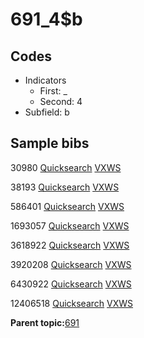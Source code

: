 # 691\_4$b

## Codes

-   Indicators
    -   First: \_
    -   Second: 4
-   Subfield: b

## Sample bibs

30980 [Quicksearch](https://search.library.yale.edu/catalog/30980) [VXWS](http://prodorbis.library.yale.edu:7014/vxws/GetHoldingsService?bibId=30980)

38193 [Quicksearch](https://search.library.yale.edu/catalog/38193) [VXWS](http://prodorbis.library.yale.edu:7014/vxws/GetHoldingsService?bibId=38193)

586401 [Quicksearch](https://search.library.yale.edu/catalog/586401) [VXWS](http://prodorbis.library.yale.edu:7014/vxws/GetHoldingsService?bibId=586401)

1693057 [Quicksearch](https://search.library.yale.edu/catalog/1693057) [VXWS](http://prodorbis.library.yale.edu:7014/vxws/GetHoldingsService?bibId=1693057)

3618922 [Quicksearch](https://search.library.yale.edu/catalog/3618922) [VXWS](http://prodorbis.library.yale.edu:7014/vxws/GetHoldingsService?bibId=3618922)

3920208 [Quicksearch](https://search.library.yale.edu/catalog/3920208) [VXWS](http://prodorbis.library.yale.edu:7014/vxws/GetHoldingsService?bibId=3920208)

6430922 [Quicksearch](https://search.library.yale.edu/catalog/6430922) [VXWS](http://prodorbis.library.yale.edu:7014/vxws/GetHoldingsService?bibId=6430922)

12406518 [Quicksearch](https://search.library.yale.edu/catalog/12406518) [VXWS](http://prodorbis.library.yale.edu:7014/vxws/GetHoldingsService?bibId=12406518)

**Parent topic:**[691](../../tags/691/691.md)

